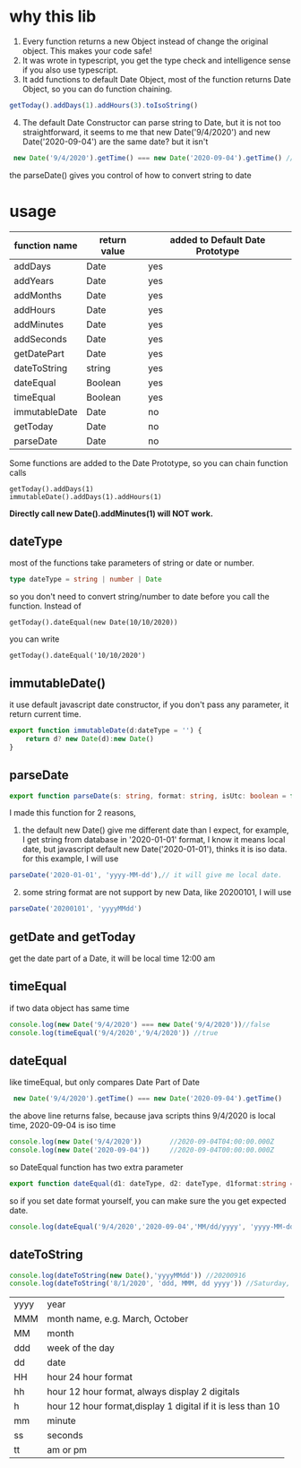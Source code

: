 # why this lib
1. Every function returns a new Object instead of change the original object. This makes your code safe!
2. It was wrote in typescript, you get the type check and intelligence sense if you also use typescript.
3. It add functions to default Date Object, most of the function returns Date Object, so you can do function chaining.
```typescript
getToday().addDays(1).addHours(3).toIsoString()
```
4. The default Date Constructor can parse string to Date, but it is not too straightforward,
it seems to me that new Date('9/4/2020') and new Date('2020-09-04') are the same date? but it isn't 
``` typescript
 new Date('9/4/2020').getTime() === new Date('2020-09-04').getTime() // return false
```
the parseDate()  gives you control of how to convert string to date
# usage
|function name| return value| added to Default Date Prototype|
|-|-|-|
|addDays|Date|yes
|addYears|Date|yes
|addMonths|Date|yes
|addHours|Date|yes
|addMinutes|Date|yes
|addSeconds|Date|yes
|getDatePart|Date|yes
|dateToString|string|yes
|dateEqual|Boolean|yes
|timeEqual|Boolean|yes
|immutableDate|Date|no
|getToday|Date|no
|parseDate|Date|no

Some functions are added to the Date Prototype, so you can chain function calls 
```
getToday().addDays(1)
immutableDate().addDays(1).addHours(1)
```
<b>Directly call new Date().addMinutes(1) will NOT work. </b>
## dateType
most of the functions take parameters of string or date or number. 
```typescript
type dateType = string | number | Date
```
so you don't need to convert string/number to date before you call the function. Instead of 
```
getToday().dateEqual(new Date(10/10/2020))
```
you can write
```
getToday().dateEqual('10/10/2020')
```
## immutableDate()
it use default javascript date constructor, if you don't pass any parameter, it return current time.
```typescript
export function immutableDate(d:dateType = '') {
    return d? new Date(d):new Date()
}
```
## parseDate
```typescript
export function parseDate(s: string, format: string, isUtc: boolean = false) 
```
I made this function for 2 reasons,

1. the default new Date() give me different date than I expect, for example, I get string from database in '2020-01-01' format,
I know it means local date, but javascript default new Date('2020-01-01'), thinks it is iso data. 
for this example, I will use
```typescript
parseDate('2020-01-01', 'yyyy-MM-dd'),// it will give me local date.
```
2. some string format are not support by new Data, like 20200101, I will use
```typescript
parseDate('20200101', 'yyyyMMdd')
```
## getDate and getToday
get the date part of a Date, it will be local time 12:00 am

## timeEqual
if two data object has same time
```typescript
console.log(new Date('9/4/2020') === new Date('9/4/2020'))//false
console.log(timeEqual('9/4/2020','9/4/2020')) //true
```


## dateEqual
like timeEqual, but only compares Date Part of Date<br/>
```typescript
 new Date('9/4/2020').getTime() === new Date('2020-09-04').getTime()
```
the above line returns false, because java scripts thins 9/4/2020 is local time, 2020-09-04 is iso time
```typescript
console.log(new Date('9/4/2020'))       //2020-09-04T04:00:00.000Z
console.log(new Date('2020-09-04'))     //2020-09-04T00:00:00.000Z
```

so DateEqual function has two extra parameter
```typescript
export function dateEqual(d1: dateType, d2: dateType, d1format:string = undefined, d2format:string = undefined)
```
so if you set date format yourself, you can make sure the you get expected date.
```typescript
console.log(dateEqual('9/4/2020','2020-09-04','MM/dd/yyyy', 'yyyy-MM-dd'))
```



## dateToString
```typescript
console.log(dateToString(new Date(),'yyyyMMdd')) //20200916
console.log(dateToString('8/1/2020', 'ddd, MMM, dd yyyy')) //Saturday, August, 01 2020
```
|||
|-|-|
|yyyy | year 
|MMM| month name, e.g. March, October
|MM | month
|ddd| week of the day
|dd| date
|HH| hour 24 hour format
|hh| hour 12 hour format, always display 2 digitals
|h| hour 12 hour format,display 1 digital if it is less than 10 
|mm| minute
|ss| seconds
|tt| am or pm